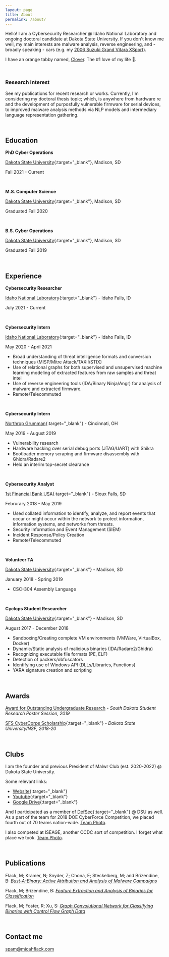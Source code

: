 ```yaml
---
layout: page
title: About
permalink: /about/
---
```


Hello! I am a Cybersecurity Researcher @ Idaho National Laboratory and ongoing doctoral candidate at Dakota State University. If you don't know me well, my main interests are malware analysis, reverse engineering, and - broadly speaking - cars (e.g. my [2006 Suzuki Grand Vitara XSport](images/ABOUT/suzuki.jpg)).

I have an orange tabby named, [Clover](images/ABOUT/clover.jpg). The #1 love of my life 🦁.

&nbsp;
&nbsp;

### Research Interest

See my publications for recent research or works. Currently, I'm considering my doctoral thesis topic; which, is anywhere from hardware re and the development of purposfully vulnerable firmware for serial devices, to improved malware analysis methods via NLP models and intermediary language representation gathering.

&nbsp;
&nbsp;

## Education

**PhD Cyber Operations**

[Dakota State University](https://www.dsu.edu/){:target="_blank"}, Madison, SD

Fall 2021 - Current

&nbsp;

**M.S. Computer Science**

[Dakota State University](https://www.dsu.edu/){:target="_blank"}, Madison, SD

Graduated Fall 2020

&nbsp;

**B.S. Cyber Operations**

[Dakota State University](https://www.dsu.edu/){:target="_blank"}, Madison, SD

Graduated Fall 2019

&nbsp;
&nbsp;

## Experience

**Cybersecurity Researcher**

[Idaho National Laboratory](https://inl.gov/){:target="_blank"} - Idaho Falls, ID

July 2021 - Current

&nbsp;


**Cybersecurity Intern**

[Idaho National Laboratory](https://inl.gov/){:target="_blank"} - Idaho Falls, ID

May 2020 - April 2021

* Broad understanding of threat intelligence formats and conversion techniques (MISP/Mitre Attack/TAXII/STIX)
* Use of relational graphs for both supervised and unsupervised machine learning modeling of extracted features from raw samples and threat intel
* Use of reverse engineering tools (IDA/Binary Ninja/Angr) for analysis of malware and extracted firmware.
* Remote/Telecommuted

&nbsp;

**Cybersecurity Intern**

[Northrop Grumman](https://www.northropgrumman.com/){:target="_blank"} - Cincinnati, OH

May 2019 - August 2019

* Vulnerability research
* Hardware hacking over serial debug ports (JTAG/UART) with Shikra
* Bootloader memory scraping and firmware disassembly with Ghidra/Radare2
* Held an interim top-secret clearance

&nbsp;

**Cybersecurity Analyst**

[1st Financial Bank USA](https://www.1fbusa.com/fscm/){:target="_blank"} - Sioux Falls, SD

Februrary 2018 - May 2019

* Used collated information to identify, analyze, and report events that occur or might occur within the network to protect information, information systems, and networks from threats.
* Security Information and Event Management (SIEM)
* Incident Response/Policy Creation
* Remote/Telecommuted

&nbsp;
  
**Volunteer TA**

[Dakota State University](https://www.dsu.edu/){:target="_blank"} - Madison, SD

January 2018 - Spring 2019

* CSC-304 Assembly Language

&nbsp;
  
**Cyclops Student Researcher**

[Dakota State University](https://www.dsu.edu/){:target="_blank"} - Madison, SD

August 2017 - December 2018

* Sandboxing/Creating complete VM environments (VMWare, VirtualBox, Docker)
* Dynamic/Static analysis of malicious binaries (IDA/Radare2/Ghidra)
* Recognizing executable file formats (PE, ELF)
* Detection of packers/obfuscators
* Identifying use of Windows API (DLLs/Libraries, Functions)
* YARA signature creation and scripting

&nbsp;
&nbsp;

## Awards

[Award for Outstanding Undergraduate Research](images/ABOUT/SRI2019.jpg) - *South Dakota Student Research Poster Session, 2019*

[SFS CyberCorps Scholarship](https://www.sfs.opm.gov/Overview-History.aspx){:target="_blank"} - *Dakota State University/NSF, 2018-20*

&nbsp;
&nbsp;
  
## Clubs

I am the founder and previous President of Malwr Club (est. 2020-2022) @ Dakota State University. 

Some relevant links:

* [Website](https://malwr.club){:target="_blank"}
* [Youtube](https://youtube.malwr.club){:target="_blank"}
* [Google Drive](https://drive.malwr.club){:target="_blank"}

And I participated as a member of [DefSec](https://defsec.club/){:target="_blank"} @ DSU as well. As a part of the team for 2018 DOE CyberForce Competition, we placed fourth out of 70 teams nation-wide. [Team Photo](images/ABOUT/cyberforce.jpg).

I also competed at ISEAGE, another CCDC sort of competition. I forget what place we took. [Team Photo](images/ABOUT/ISEAGE.jpg).

&nbsp;
&nbsp;

## Publications

Flack, M; Kramer, N; Snyder, Z; Chona, E; Steckelberg, M; and Brizendine, B: [*Bust-A-Binary: Active Attribution and Analysis of Malware Campaigns*](docs/bust-a-binary.png)

Flack, M; Brizendine, B: [*Feature Extraction and Analysis of Binaries for Classification*](docs/feature-extraction.png)

Flack, M; Foster, R; Xu, S: [*Graph Convolutional Network for Classifying Binaries with Control Flow Graph Data*](docs/final-draft.pdf)

&nbsp;
&nbsp;

## Contact me

[spam@micahflack.com](mailto:spam@micahflack.com)